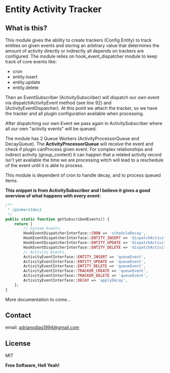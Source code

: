 # Entity Activity Tracker
## What is this?
This module gives the ability to create trackers (Config Entity) to track entities on given events and storing an arbitrary value that determines the amount of activity directly or indirectly all depends on trackers are configured.
The module relies on hook_event_dispatcher module to keep track of core events like:
- cron
- entity.insert
- entity.update
- entity.delete

Then an EventSubscriber (ActivitySubscriber) will dispatch our own event via dispatchActivityEvent method (see line 92) and (ActivityEventDispatcher). At this point we attach the tracker, so we have the tracker and all plugin configuration available when processing.

After dispatching our own Event we pass again in ActivitySubscriber where all our own "activity events" will be queued.

The module has 2 Queue Workers (ActivityProcessorQueue and DecayQueue).
The **ActivityProcessorQueue** will receive the event and check if plugin canProcess given event. For complex relationships and indirect activity (group_content) it can happen that a related activity record isn't yet available the time we are processing witch will lead to a reschedule of the event until it is able to process.

This module is dependent of cron to handle decay, and to process queued items.


**This snippet is from ActivitySubscriber and I believe it gives a good overview of what happens with every event:**
```php
/**
 * {@inheritdoc}
 */
public static function getSubscribedEvents() {
    return [
        // System Events.
        HookEventDispatcherInterface::CRON => 'scheduleDecay',
        HookEventDispatcherInterface::ENTITY_INSERT => 'dispatchActivityEvent',
        HookEventDispatcherInterface::ENTITY_UPDATE => 'dispatchActivityEvent',
        HookEventDispatcherInterface::ENTITY_DELETE => 'dispatchActivityEvent',
        // Activity Events.
        ActivityEventInterface::ENTITY_INSERT => 'queueEvent',
        ActivityEventInterface::ENTITY_UPDATE => 'queueEvent',
        ActivityEventInterface::ENTITY_DELETE => 'queueEvent',
        ActivityEventInterface::TRACKER_CREATE => 'queueEvent',
        ActivityEventInterface::TRACKER_DELETE => 'queueEvent',
        ActivityEventInterface::DECAY => 'applyDecay',
    ];
}
```

More documentation to come...

## Contact
email: adrianodias1994@gmail.com



## License

MIT

**Free Software, Hell Yeah!**
